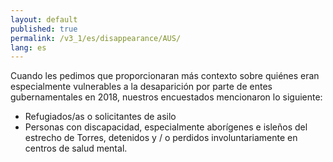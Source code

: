 ```yaml
---
layout: default
published: true
permalink: /v3_1/es/disappearance/AUS/
lang: es
---
```


Cuando les pedimos que proporcionaran más contexto sobre quiénes eran especialmente vulnerables a la desaparición por parte de entes gubernamentales en 2018, nuestros encuestados mencionaron lo siguiente:
- Refugiados/as o solicitantes de asilo
- Personas con discapacidad, especialmente aborígenes e isleños del estrecho de Torres, detenidos y / o perdidos involuntariamente en centros de salud mental.

